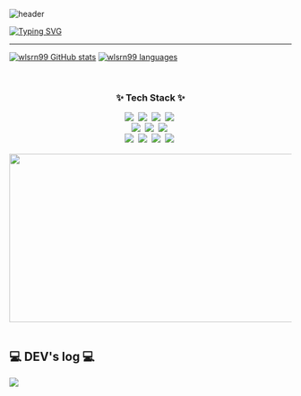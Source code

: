 ![header](https://capsule-render.vercel.app/api?type=waving&color=6994CDEE&text=&animation=twinkling&height=80)

[![Typing SVG](https://readme-typing-svg.demolab.com?font=Alkatra&weight=500&size=45&duration=4000&pause=3&color=6994CDEE&center=false&vCenter=false&multiline=true&repeat=true&width=1000&height=100&lines=Welcome+to+wlsrn99+GitHub!👋)](https://git.io/typing-svg)
 
<div align="left">  
 
 ---

<!-- [![GITHUB](https://hits.seeyoufarm.com/api/count/incr/badge.svg?url=https%3A%2F%2Fgithub.com%wlsrn99&count_bg=%23F29494&title_bg=%232F2E2E&icon=github.svg&icon_color=%23FFFFFF&title=GITHUB&edge_flat=false)](https://github.com/wlsrn99)  --> 

[![wlsrn99 GitHub stats](https://github-readme-stats.vercel.app/api?username=wlsrn99&theme=nord&hide_border=true&count_private=true)](https://github.com/wlsrn99/github-readme-stats) [![wlsrn99 languages](https://github-readme-stats.vercel.app/api/top-langs/?username=backendINFJ&layout=compact&theme=nord&hide_border=true&langs_count=10)](https://github.com/bakcendINFJ/github-readme-stats)
 
<!-- <a href="https://github.com/wlsrn99">
    <img align="center" src="https://github-readme-activity-graph.cyclic.app/graph?username=wlsrn99&theme=light&height=400&width=400&bg_color=white&title_color=2f80ed&color=2f80ed&line=2f80ed&point=1074b8&custom_title=wlsrn99's%20Contribution%20Graph&area=true&hide_border=true&font_color=2f80ed&font_weight=bold" />
  </a> --> 
 
<br>

<h3 align="center">✨ Tech Stack ✨</h3>
<div align="center">
<img src="https://img.shields.io/badge/Spring Boot-6DB33F?style=for-the-badge&logo=Spring Boot&logoColor=white">&nbsp
 <img src="https://img.shields.io/badge/Spring%20Batch-6DB33F?style=for-the-badge&logo=spring&logoColor=white">&nbsp
 <img src="https://img.shields.io/badge/Spring Cloud-6DB33F?style=for-the-badge&logo= &logoColor=white">&nbsp
 <img src="https://img.shields.io/badge/Spring Security-6DB33F?style=for-the-badge&logo=Spring Security&logoColor=white">&nbsp
</div>
 <div align="center">
 <img src="https://img.shields.io/badge/JPA-59666C?style=for-the-badge&logo=Hibernate&logoColor=white">&nbsp
  <img src="https://img.shields.io/badge/QueryDSL-0769AD?style=for-the-badge&logo=Java&logoColor=white">&nbsp
  <img src="https://img.shields.io/badge/MySQL-4479A1?style=for-the-badge&logo=MySQL&logoColor=white">&nbsp
 </div>
  <div align="center">
  <img src="https://img.shields.io/badge/Docker-2496ED?style=for-the-badge&logo=Docker&logoColor=white">&nbsp
   <img src="https://img.shields.io/badge/Prometheus-E6522C?style=for-the-badge&logo=Prometheus&logoColor=white">&nbsp
   <img src="https://img.shields.io/badge/Grafana-F46800?style=for-the-badge&logo=Grafana&logoColor=white">&nbsp
   <img src="https://img.shields.io/badge/GitHub Actions-2088FF?style=for-the-badge&logo=GitHub Actions&logoColor=white">&nbsp

</div><br>
<div align = "center">
<a href="https://github.com/devxb/gitanimals">
<img
  src="https://render.gitanimals.org/farms/wlsrn99"
  width="600"
  height="300"
/>
</a>
</div>
<br>

## 💻 DEV's log 💻
<div style="display:flex; flex-direction:row;">
    <a href="https://velog.io/@wlsrn99/posts">
        <img src="https://img.shields.io/badge/velog-000000?style=for-the-badge&logo=velog&logoColor=white"> 
    </a>
<!--     <a href="https://www.notion.so/homputer/Notion-3a51e19fa20a4c08a3c1d281a7a2c741">
        <img src="https://img.shields.io/badge/Notion-9999FF?style=for-the-badge&logo=Notion&logoColor=white"> 
    </a> -->
  
 
<!-- ## 📞 Contact 📞  
<div style="display:flex; flex-direction:row;">
    <a href="https://www.instagram.com/6_o777/">
        <img src="https://img.shields.io/badge/Instagram-E4405F?style=for-the-badge&logo=Instagram&logoColor=white"> 
    </a>
    <a href="mailto:dlwlgh1254@gmail.com">
        <img src="https://img.shields.io/badge/Gmail-EA4335?style=for-the-badge&logo=Gmail&logoColor=white"> 
    </a>
</div><br> !-->

<!-- [![Solved.ac](http://mazassumnida.wtf/api/v2/generate_badge?boj=backendINFJ)](https://solved.ac/backendINFJ) -->
